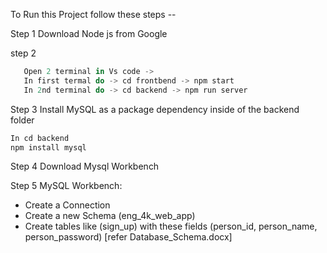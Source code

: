 To Run this Project follow these steps -- 

Step 1 Download Node js from Google

step 2 
```javascript
   Open 2 terminal in Vs code ->
   In first termal do -> cd frontbend -> npm start
   In 2nd terminal do -> cd backend -> npm run server
```

Step 3 Install MySQL as a package dependency inside of the backend folder
```javascript
In cd backend
npm install mysql
```

Step 4 Download Mysql Workbench

Step 5 MySQL Workbench:
- Create a Connection
- Create a new Schema (eng_4k_web_app)
- Create tables like (sign_up) with these fields (person_id, person_name, person_password) [refer Database_Schema.docx]
